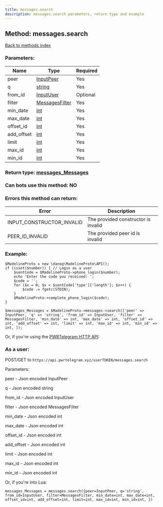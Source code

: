 ```yaml
---
title: messages.search
description: messages.search parameters, return type and example
---
```

## Method: messages.search  
[Back to methods index](index.md)


### Parameters:

| Name     |    Type       | Required |
|----------|---------------|----------|
|peer|[InputPeer](../types/InputPeer.md) | Yes|
|q|[string](../types/string.md) | Yes|
|from\_id|[InputUser](../types/InputUser.md) | Optional|
|filter|[MessagesFilter](../types/MessagesFilter.md) | Yes|
|min\_date|[int](../types/int.md) | Yes|
|max\_date|[int](../types/int.md) | Yes|
|offset\_id|[int](../types/int.md) | Yes|
|add\_offset|[int](../types/int.md) | Yes|
|limit|[int](../types/int.md) | Yes|
|max\_id|[int](../types/int.md) | Yes|
|min\_id|[int](../types/int.md) | Yes|


### Return type: [messages\_Messages](../types/messages_Messages.md)

### Can bots use this method: **NO**


### Errors this method can return:

| Error    | Description   |
|----------|---------------|
|INPUT_CONSTRUCTOR_INVALID|The provided constructor is invalid|
|PEER_ID_INVALID|The provided peer id is invalid|


### Example:


```
$MadelineProto = new \danog\MadelineProto\API();
if (isset($number)) { // Login as a user
    $sentCode = $MadelineProto->phone_login($number);
    echo 'Enter the code you received: ';
    $code = '';
    for ($x = 0; $x < $sentCode['type']['length']; $x++) {
        $code .= fgetc(STDIN);
    }
    $MadelineProto->complete_phone_login($code);
}

$messages_Messages = $MadelineProto->messages->search(['peer' => InputPeer, 'q' => 'string', 'from_id' => InputUser, 'filter' => MessagesFilter, 'min_date' => int, 'max_date' => int, 'offset_id' => int, 'add_offset' => int, 'limit' => int, 'max_id' => int, 'min_id' => int, ]);
```

Or, if you're using the [PWRTelegram HTTP API](https://pwrtelegram.xyz):



### As a user:

POST/GET to `https://api.pwrtelegram.xyz/userTOKEN/messages.search`

Parameters:

peer - Json encoded InputPeer

q - Json encoded string

from_id - Json encoded InputUser

filter - Json encoded MessagesFilter

min_date - Json encoded int

max_date - Json encoded int

offset_id - Json encoded int

add_offset - Json encoded int

limit - Json encoded int

max_id - Json encoded int

min_id - Json encoded int




Or, if you're into Lua:

```
messages_Messages = messages.search({peer=InputPeer, q='string', from_id=InputUser, filter=MessagesFilter, min_date=int, max_date=int, offset_id=int, add_offset=int, limit=int, max_id=int, min_id=int, })
```

